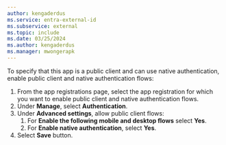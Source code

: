 ```yaml
---
author: kengaderdus
ms.service: entra-external-id
ms.subservice: external
ms.topic: include
ms.date: 03/25/2024
ms.author: kengaderdus
ms.manager: mwongerapk
---
```


To specify that this app is a public client and can use native authentication, enable public client and native authentication flows:
 
1. From the app registrations page, select the app registration for which you want to enable public client and native authentication flows.  
1. Under **Manage**, select **Authentication**.
1. Under **Advanced settings**, allow public client flows: 
    1. For **Enable the following mobile and desktop flows** select **Yes**.
    1. For **Enable native authentication**, select **Yes**.
1. Select **Save** button.